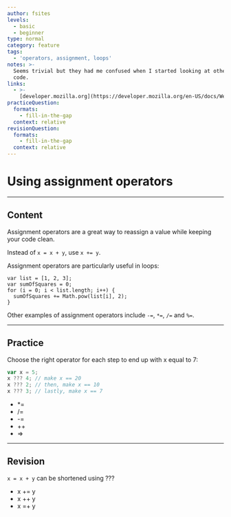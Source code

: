 ```yaml
---
author: fsites
levels:
  - basic
  - beginner
type: normal
category: feature
tags:
  - 'operators, assignment, loops'
notes: >-
  Seems trivial but they had me confused when I started looking at other peoples
  code.
links:
  - >-
    [developer.mozilla.org](https://developer.mozilla.org/en-US/docs/Web/JavaScript/Reference/Operators/Assignment_Operators){website}
practiceQuestion:
  formats:
    - fill-in-the-gap
  context: relative
revisionQuestion:
  formats:
    - fill-in-the-gap
  context: relative
---
```


# Using assignment operators


---

## Content

Assignment operators are a great way to reassign a value while keeping your code clean.

Instead of `x = x + y`, use `x += y`.

Assignment operators are particularly useful in loops:

    var list = [1, 2, 3];
    var sumOfSquares = 0;
    for (i = 0; i < list.length; i++) { 
      sumOfSquares += Math.pow(list[i], 2);
    }

Other examples of assignment operators include `-=`, `*=`, `/=` and `%=`.


---

## Practice

Choose the right operator for each step to end up with x equal to 7:

```javascript
var x = 5;
x ??? 4; // make x == 20
x ??? 2; // then, make x == 10
x ??? 3; // lastly, make x == 7
```

- *=
- /=
- -=
- ++
- =>


---

## Revision

`x = x + y` can be shortened using ??? 

- x += y
- x ++ y
- x =+ y
